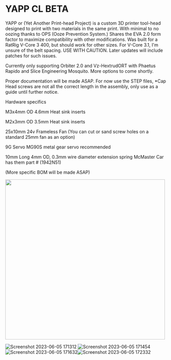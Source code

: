 # YAPP CL BETA
YAPP or (Yet Another Print-head Project) is a custom 3D printer tool-head designed to print with two materials in the same print. With minimal to no oozing thanks to OPS (Ooze Prevention System.) Shares the EVA 2.0 form factor to maximize compatibility with other modifications. Was built for a RatRig V-Core 3 400, but should work for other sizes. For V-Core 3.1, I'm unsure of the belt spacing. USE WITH CAUTION. Later updates will include patches for such issues.

Currently only supporting Orbiter 2.0 and Vz-HextrudORT with Phaetus Rapido and Slice Engineering Mosquito. More options to come shortly.

Proper documentation will be made ASAP. For now use the STEP files, *Cap Head screws are not all the correct length in the assembly, only use as a guide until further notice.


Hardware specifics 

M3x4mm OD 4.6mm Heat sink inserts

M2x3mm OD 3.5mm Heat sink inserts

25x10mm 24v Frameless Fan (You can cut or sand screw holes on a standard 25mm fan as an option)

9G Servo MG90S metal gear servo recommended 

10mm Long 4mm OD, 0.3mm wire diameter extension spring McMaster Car has them part # (1942N51)

(More specific BOM will be made ASAP)



<img src="https://user-images.githubusercontent.com/132520137/236590256-be258728-d882-4ef1-9caf-7d97f98ce2d9.png" width="500" /> 

![Screenshot 2023-06-05 171312](https://github.com/Azzoluma/YAPP-CL-BETA-V1.0/assets/132520137/c3d369b3-980d-441b-abae-c3dfc463fd5f)
![Screenshot 2023-06-05 171454](https://github.com/Azzoluma/YAPP-CL-BETA-V1.0/assets/132520137/78b10028-59eb-4444-a85b-41ea05b249ee)
![Screenshot 2023-06-05 171632](https://github.com/Azzoluma/YAPP-CL-BETA-V1.0/assets/132520137/f76d5388-38b3-43b3-a18e-03766b4b34f5)![Screenshot 2023-06-05 172332](https://github.com/Azzoluma/YAPP-CL-BETA-V1.0/assets/132520137/50a958a9-f2ee-430c-834b-ae7c92171b63)
